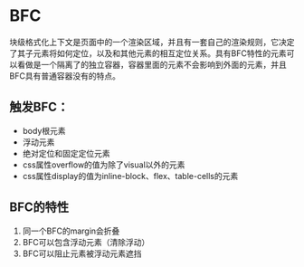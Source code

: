 # BFC
块级格式化上下文是页面中的一个渲染区域，并且有一套自己的渲染规则，它决定了其子元素将如何定位，以及和其他元素的相互定位关系。具有BFC特性的元素可以看做是一个隔离了的独立容器，容器里面的元素不会影响到外面的元素，并且BFC具有普通容器没有的特点。

## 触发BFC：
- body根元素
- 浮动元素
- 绝对定位和固定定位元素
- css属性overflow的值为除了visual以外的元素
- css属性display的值为inline-block、flex、table-cells的元素
## BFC的特性
1. 同一个BFC的margin会折叠
2. BFC可以包含浮动元素（清除浮动）
3. BFC可以阻止元素被浮动元素遮挡